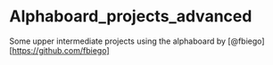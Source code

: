 # Alphaboard_projects_advanced
Some upper intermediate projects using the alphaboard by [@fbiego][https://github.com/fbiego]
